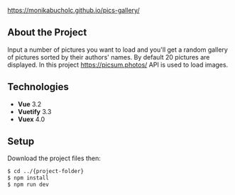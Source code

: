 <a href='https://monikabucholc.github.io/pics-gallery/'>https://monikabucholc.github.io/pics-gallery/</a>

## About the Project ##
Input a number of pictures you want to load and you'll get a random gallery of pictures sorted by their authors' names. By default 20 pictures are displayed.
In this project https://picsum.photos/ API is used to load images.

## Technologies ##

* **Vue** 3.2
* **Vuetify** 3.3
* **Vuex** 4.0

## Setup ##
Download the project files then:
```bash
$ cd ../{project-folder}
$ npm install
$ npm run dev
